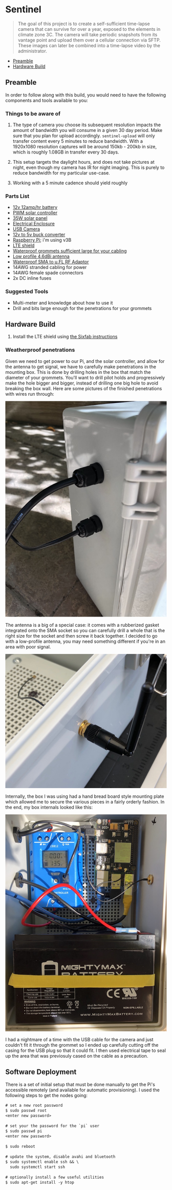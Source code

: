 # Sentinel 

> The goal of this project is to create a self-sufficient time-lapse camera that can survive for over a year, exposed to the elements in climate zone 3C. The camera will take periodic snapshots from its vantage point and upload them over a cellular connection via SFTP. These images can later be combined into a time-lapse video by the administrator.

+ [Preamble](#preamble)
+ [Hardware Build](#hardware-build)

## Preamble

In order to follow along with this build, you would need to have the following components and tools available to you:

### Things to be aware of

1. The type of camera you choose its subsequent resolution impacts the amount of bandwidth you will consume in a given 30 day period. Make sure that you plan for upload accordingly. `sentinel-upload` will only transfer content every 5 minutes to reduce bandwidth. With a 1920x1080 resolution captures will be around 150kb - 200kb in size, which is roughly 1.08GB in transfer every 30 days.

2. This setup targets the daylight hours, and does not take pictures at night, even though my camera has IR for night imaging. This is purely to reduce bandwidth for my particular use-case.

3. Working with a 5 minute cadence should yield roughly 

### Parts List

- [12v 12amp/hr battery](https://www.amazon.com/gp/product/B00K8I758O/ref=ppx_yo_dt_b_asin_title_o02_s00?ie=UTF8&psc=1)
- [PWM solar controller](https://www.amazon.com/gp/product/B07L9Q95QJ/ref=ppx_yo_dt_b_asin_title_o03_s00?ie=UTF8&psc=1)
- [35W solar panel](https://www.amazon.com/gp/product/B07Y49LSMN/ref=ppx_yo_dt_b_asin_title_o03_s00?ie=UTF8&psc=1)
- [Electrical Enclosure](https://www.amazon.com/gp/product/B085QD5S8D/ref=ppx_yo_dt_b_asin_title_o03_s01?ie=UTF8&psc=1)
- [USB Camera](https://www.amazon.com/gp/product/B07N1DBRZW/ref=ppx_yo_dt_b_asin_title_o00_s00?ie=UTF8&psc=1)
- [12v to 5v buck converter](https://www.adafruit.com/product/1385)
- [Raspberry Pi](https://www.raspberrypi.org/products/raspberry-pi-4-model-b/); i'm using v3B
- [LTE shield](https://community.sixfab.com/c/raspberry-pi-hats/cellular-iot-hat/)
- [Waterproof grommets sufficient large for your cabling](https://www.amazon.com/gp/product/B01GJ03AUQ/ref=ppx_od_dt_b_asin_title_s00?ie=UTF8&psc=1)
- [Low profile 4.6dBi antenna](https://sixfab.com/product/lte-antenna-sma-high-gain-71mm/)
- [Waterproof SMA to u.FL RF Adaptor](https://sixfab.com/product/waterproof-sma-to-u-fl-rf-adapter-cable/)
- 14AWG stranded cabling for power
- 14AWG female spade connectors
- 2x DC inline fuses

### Suggested Tools

- Multi-meter and knowledge about how to use it
- Drill and bits large enough for the penetrations for your grommets

## Hardware Build

1. Install the LTE shield using [the Sixfab instructions](https://docs.sixfab.com/docs/raspberry-pi-cellular-iot-hat-introduction)

### Weatherproof penetrations

Given we need to get power to our Pi, and the solar controller, and allow for the antenna to get signal, we have to carefully make penetrations in the mounting box. This is done by drilling holes in the box that match the diameter of your grommets. You'll want to drill pilot holds and progressively make the hole bigger and bigger, instead of drilling one big hole to avoid breaking the box wall. Here are some pictures of the finished penetrations with wires run through:

![Sealed Box Penetrations](https://raw.githubusercontent.com/timperrett/sentinel/master/docs/img/IMG_3792.jpeg)

The antenna is a big of a special case: it comes with a rubberized gasket integrated onto the SMA socket so you can carefully drill a whole that is the right size for the socket and then screw it back together. I decided to go with a low-profile antenna, you may need something different if you're in an area with poor signal.

![Sealed Antenna](https://raw.githubusercontent.com/timperrett/sentinel/master/docs/img/IMG_3787.jpeg)

Internally, the box I was using had a hand bread board style mounting plate which allowed me to secure the various pieces in a fairly orderly fashion. In the end, my box internals looked like this:

![Box Internals](https://raw.githubusercontent.com/timperrett/sentinel/master/docs/img/IMG_3794.jpeg)

I had a nightmare of a time with the USB cable for the camera and just couldn't fit it through the grommet so I ended up carefully cutting off the casing for the USB plug so that it could fit. I then used electrical tape to seal up the area that was previosuly cased on the cable as a precaution. 


## Software Deployment

There is a set of initial setup that must be done manually to get the Pi's accessible remotely (and available for automatic provisioning). I used the following steps to get the nodes going:

```
# set a new root password
$ sudo passwd root
<enter new password>

# set your the password for the `pi` user
$ sudo passwd pi
<enter new password>

$ sudo reboot

# update the system, disable avahi and bluetooth
$ sudo systemctl enable ssh && \
  sudo systemctl start ssh

# optionally install a few useful utilities
$ sudo apt-get install -y htop

```
